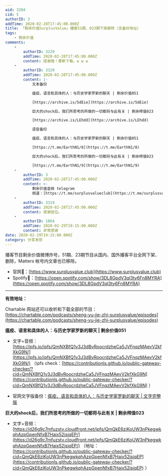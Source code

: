 ```yaml
---
aid: 3204
cid: 5
authorID: 3
addTime: 2020-02-28T17:45:00.000Z
title: 「剩余价值SurplusValue」播客51期、023期下架删除（含备份地址）
tags:
    - 剩余价值
comments:
    -
        authorID: 3229
        addTime: 2020-02-28T17:45:00.000Z
        content: 感谢哦！果断下载。✪ ω ✪
    -
        authorID: 3329
        addTime: 2020-02-28T17:45:00.000Z
        content: |-
            文本备份

            瘟疫、语言和具体的人：与历史学家罗新的聊天 | 剩余价值051

            [https://archive.is/5dEie](https://archive.is/5dEie)

            巨大的shock后，我们所思考的所做的一切都将与此有关 | 剩余榨值023

            [https://archive.is/LEhdd](https://archive.is/LEhdd)

            语音备份

            瘟疫、语言和具体的人：与历史学家罗新的聊天 | 剩余价值051

            [https://t.me/EarthN1/8](https://t.me/EarthN1/8)

            巨大的shock后，我们所思考的所做的一切都将与此有关 | 剩余榨值023

            [https://t.me/EarthN1/9](https://t.me/EarthN1/9)
    -
        authorID: 3
        addTime: 2020-02-28T17:45:00.000Z
        content: >-
            剩余价值音频 telegram
            频道：[https://t.me/surplusvalueclub](https://t.me/surplusvalueclub)
    -
        authorID: 3319
        addTime: 2020-02-28T17:45:00.000Z
        content: 感谢给位。
    -
        authorID: 1864
        addTime: 2020-02-29T19:15:00.000Z
        content: 非常感谢
date: 2020-02-29T19:15:00.000Z
category: 分享发现
---
```


播客节目剩余价值微博炸号，51期、23期节目从国内、国外播客平台全网下架、删除，Matters 帐号内文章也已移除。

*   官网🔗：[https://www.surplusvalue.club](https://www.surplusvalue.club)
*   Spotify🔗：[https://open.spotify.com/show/3DL8GpdV3ql3ty6Fn8MYRA](https://open.spotify.com/show/3DL8GpdV3ql3ty6Fn8MYRA)

* * *

**有效地址：**

Chartable 网站还可以收听和下载全部的节目：[https://chartable.com/podcasts/sheng-yu-jie-zhi-surplusvalue/episodes](https://chartable.com/podcasts/sheng-yu-jie-zhi-surplusvalue/episodes)

**瘟疫、语言和具体的人：与历史学家罗新的聊天 | 剩余价值051**

*   文字+音频：[https://ipfs.io/ipfs/QmNXBfQ1v3J3dBvRoocrdzheCa5JVFnqzMAevV2kfXkG9N/](https://ipfs.io/ipfs/QmNXBfQ1v3J3dBvRoocrdzheCa5JVFnqzMAevV2kfXkG9N/) （ipfs check：[https://contributionls.github.io/public-gateway-checker/?cid=QmNXBfQ1v3J3dBvRoocrdzheCa5JVFnqzMAevV2kfXkG9N](https://contributionls.github.io/public-gateway-checker/?cid=QmNXBfQ1v3J3dBvRoocrdzheCa5JVFnqzMAevV2kfXkG9N) ）
    
*   官网文字版备份：[瘟疫、语言和具体的人：与历史学家罗新的聊天 | 文字完整版](http://206.189.252.32:8083/%E5%89%A9%E4%BD%99%E4%BB%B7%E5%80%BCSurplusValue%20-%20Blog%20-%20%E7%98%9F%E7%96%AB%E3%80%81%E8%AF%AD.html)
    

**巨大的shock后，我们所思考的所做的一切都将与此有关 | 剩余榨值023**

*   文字+音频：[https://d26g9c7mfuzstv.cloudfront.net/ipfs/QmQkE6ziKoUW3nPkegwkqhAzpGpenNfxB7Haix52jsiqEP/](https://d26g9c7mfuzstv.cloudfront.net/ipfs/QmQkE6ziKoUW3nPkegwkqhAzpGpenNfxB7Haix52jsiqEP/) （地址：[https://contributionls.github.io/public-gateway-checker/?cid=QmQkE6ziKoUW3nPkegwkqhAzpGpenNfxB7Haix52jsiqEP](https://contributionls.github.io/public-gateway-checker/?cid=QmQkE6ziKoUW3nPkegwkqhAzpGpenNfxB7Haix52jsiqEP) ）
